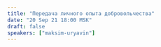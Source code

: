 ```yaml
---
title: "Передача личного опыта добровольчества"
date: "20 Sep 21 18:00 MSK"
draft: false
speakers: ["maksim-uryavin"]
---
```

